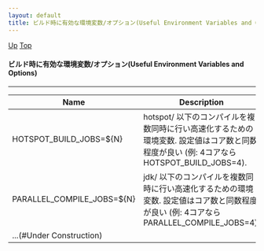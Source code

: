 ```yaml
---
layout: default
title: ビルド時に有効な環境変数/オプション(Useful Environment Variables and Options)
---
```

[Up](no3yhpM-MW.html) [Top](../index.html)

#### ビルド時に有効な環境変数/オプション(Useful Environment Variables and Options)

--- 

Name                                            | Description
----------------------------------------------- | -----------------------------------------------------------------
HOTSPOT_BUILD_JOBS=${N}                         | hotspot/ 以下のコンパイルを複数同時に行い高速化するための環境変数. 設定値はコア数と同数程度が良い (例: 4コアなら HOTSPOT_BUILD_JOBS=4).
PARALLEL_COMPILE_JOBS=${N}                      | jdk/ 以下のコンパイルを複数同時に行い高速化するための環境変数. 設定値はコア数と同数程度が良い (例: 4コアなら PARALLEL_COMPILE_JOBS=4).
...(#Under Construction)                        |







